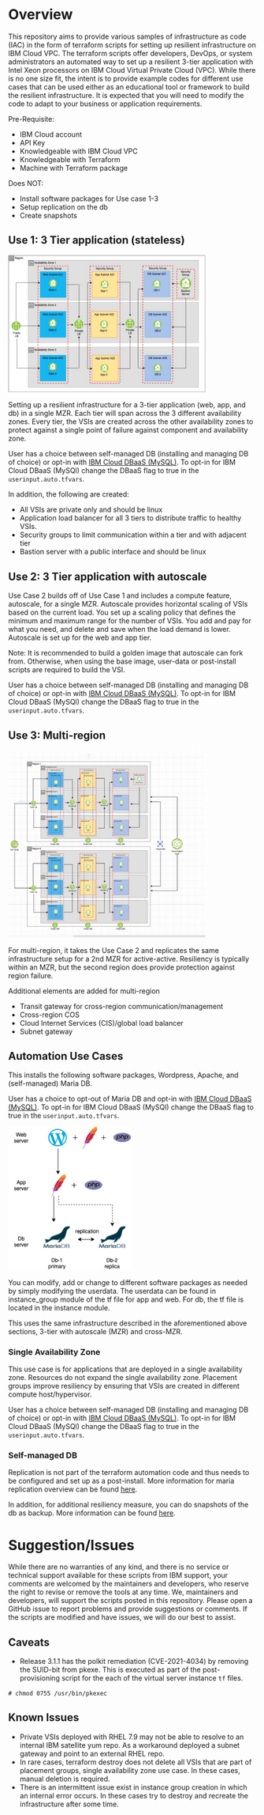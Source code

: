 # Overview

This repository aims to provide various samples of infrastructure as code (IAC) in the
form of terraform scripts for setting up resilient infrastructure on IBM Cloud VPC. The terraform
scripts offer developers, DevOps, or system administrators an automated way to set up a
resilient 3-tier application with Intel Xeon processors on IBM Cloud Virtual Private Cloud (VPC).
While there is no one size fit, the intent is to provide example codes for different use cases that
can be used either as an educational tool or framework to build the resilient infrastructure. It is
expected that you will need to modify the code to adapt to your business or application requirements.

Pre-Requisite:

- IBM Cloud account
- API Key
- Knowledgeable with IBM Cloud VPC
- Knowledgeable with Terraform
- Machine with Terraform package

Does NOT:

- Install software packages for Use case 1-3
- Setup replication on the db
- Create snapshots

## Use 1: 3 Tier application (stateless)

<img src="./3-tier-stateless/images/3-tier-app-MZR_v3.jpg" width="400" />

Setting up a resilient infrastructure for a 3-tier application (web, app, and db) in a single MZR.
Each tier will span across the 3 different availability zones. Every tier, the VSIs are created
across the other availability zones to protect against a single point of failure against
component and availability zone.

User has a choice between self-managed DB (installing and managing DB of choice) or opt-in with
[IBM Cloud DBaaS (MySQL)](https://cloud.ibm.com/docs/databases-for-mysql?topic=databases-for-mysql-getting-started).
To opt-in for IBM Cloud DBaaS (MySQl) change the DBaaS flag to true in the `userinput.auto.tfvars`.

In addition, the following are created:

- All VSIs are private only and should be linux
- Application load balancer for all 3 tiers to distribute traffic to healthy VSIs.
- Security groups to limit communication within a tier and with adjacent tier
- Bastion server with a public interface and should be linux

## Use 2: 3 Tier application with autoscale

Use Case 2 builds off of Use Case 1 and includes a compute feature, autoscale, for a single MZR.
Autoscale provides horizontal scaling of VSIs based on the current load. You set up a scaling
policy that defines the minimum and maximum range for the number of VSIs. You add and pay for
what you need, and delete and save when the load demand is lower. Autoscale is set up for the
web and app tier.

Note: It is recommended to build a golden image that autoscale can fork from. Otherwise, when
using the base image, user-data or post-install scripts are required to build the VSI.

User has a choice between self-managed DB (installing and managing DB of choice) or opt-in with
[IBM Cloud DBaaS (MySQL)](https://cloud.ibm.com/docs/databases-for-mysql?topic=databases-for-mysql-getting-started).
To opt-in for IBM Cloud DBaaS (MySQl) change the DBaaS flag to true in the `userinput.auto.tfvars`.

## Use 3: Multi-region

<img src="./multi-region/images/multi-region-3-tier-autoscale-mzr.png" width="400" />

For multi-region, it takes the Use Case 2 and replicates the same infrastructure setup for a
2nd MZR for active-active. Resiliency is typically within an MZR, but the second region does
provide protection against region failure.

Additional elements are added for multi-region

- Transit gateway for cross-region communication/management
- Cross-region COS
- Cloud Internet Services (CIS)/global load balancer
- Subnet gateway

## Automation Use Cases

This installs the following software packages, Wordpress, Apache, and (self-managed) Maria DB.

User has a choice to opt-out of Maria DB and opt-in with [IBM Cloud DBaaS (MySQL)](https://cloud.ibm.com/docs/databases-for-mysql?topic=databases-for-mysql-getting-started). To opt-in for IBM Cloud DBaaS (MySQl) change the DBaaS flag to true in the
`userinput.auto.tfvars`.

<img src="./single-availability-zone-automation/images/Software-stack.png" width="250" />

You can modify, add or change to different software packages as needed by simply modifying the
userdata. The userdata can be found in instance_group module of the tf file for app and web.
For db, the tf file is located in the instance module.

This uses the same infrastructure described in the aforementioned above sections, 3-tier with
autoscale (MZR) and cross-MZR.

### Single Availability Zone

This use case is for applications that are deployed in a single availability zone. Resources do
not expand the single availability zone. Placement groups improve resiliency by ensuring that
VSIs are created in different compute host/hypervisor.

User has a choice between self-managed DB (installing and managing DB of choice) or opt-in with
[IBM Cloud DBaaS (MySQL)](https://cloud.ibm.com/docs/databases-for-mysql?topic=databases-for-mysql-getting-started).
To opt-in for IBM Cloud DBaaS (MySQl) change the DBaaS flag to true in the `userinput.auto.tfvars`.

### Self-managed DB

Replication is not part of the terraform automation code and thus needs to be configured and set up
as a post-install. More information for maria replication overview can be found [here](https://mariadb.com/kb/en/standard-replication/).

In addition, for additional resiliency measure, you can do snapshots of the db as backup. More information
can be found [here](https://cloud.ibm.com/docs/vpc?topic=vpc-backup-service-about).

# Suggestion/Issues

While there are no warranties of any kind, and there is no service or technical support available
for these scripts from IBM support, your comments are welcomed by the maintainers and developers,
who reserve the right to revise or remove the tools at any time. We, maintainers and developers,
will support the scripts posted in this repository. Please open a GitHub issue to report problems
and provide suggestions or comments. If the scripts are modified and have issues, we will do our
best to assist.

## Caveats
* Release 3.1.1 has the polkit remediation (CVE-2021-4034) by removing the SUID-bit from pkexe. This is executed as part of the post-provisioning script for the each of the virtual server instance `tf` files.
```
# chmod 0755 /usr/bin/pkexec
```

## Known Issues
* Private VSIs deployed with RHEL 7.9 may not be able to resolve to an internal IBM satellite yum repo.
As a workaround deployed a subnet gateway and point to an external RHEL repo.
* In rare cases, terraform destroy does not delete all VSIs that are part of placement groups, single
availability zone use case. In these cases, manual deletion is required.
* There is an intermittent issue exist in instance group creation in which an internal error occurs. In these cases try to destroy and recreate the infrastructure after some time.
